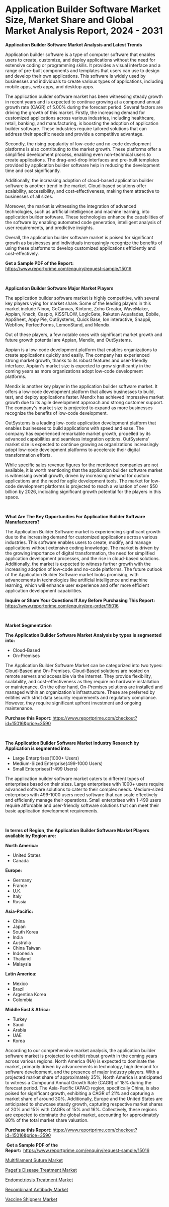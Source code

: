 <p><h1>Application Builder Software Market Size, Market Share and Global Market Analysis Report, 2024 - 2031</h1></p><p><strong>Application Builder Software Market Analysis and Latest Trends</strong></p>
<p><p>Application builder software is a type of computer software that enables users to create, customize, and deploy applications without the need for extensive coding or programming skills. It provides a visual interface and a range of pre-built components and templates that users can use to design and develop their own applications. This software is widely used by businesses and individuals to create various types of applications, including mobile apps, web apps, and desktop apps.</p><p>The application builder software market has been witnessing steady growth in recent years and is expected to continue growing at a compound annual growth rate (CAGR) of 5.00% during the forecast period. Several factors are driving the growth of this market. Firstly, the increasing demand for customized applications across various industries, including healthcare, retail, banking, and manufacturing, is boosting the adoption of application builder software. These industries require tailored solutions that can address their specific needs and provide a competitive advantage.</p><p>Secondly, the rising popularity of low-code and no-code development platforms is also contributing to the market growth. These platforms offer a simplified development process, enabling even non-technical users to create applications. The drag-and-drop interfaces and pre-built templates provided by application builder software help in reducing the development time and cost significantly.</p><p>Additionally, the increasing adoption of cloud-based application builder software is another trend in the market. Cloud-based solutions offer scalability, accessibility, and cost-effectiveness, making them attractive to businesses of all sizes.</p><p>Moreover, the market is witnessing the integration of advanced technologies, such as artificial intelligence and machine learning, into application builder software. These technologies enhance the capabilities of the software by enabling automated code generation, intelligent analysis of user requirements, and predictive insights.</p><p>Overall, the application builder software market is poised for significant growth as businesses and individuals increasingly recognize the benefits of using these platforms to develop customized applications efficiently and cost-effectively.</p></p>
<p><strong>Get a Sample PDF of the Report:&nbsp;</strong> <a href="https://www.reportprime.com/enquiry/request-sample/15016">https://www.reportprime.com/enquiry/request-sample/15016</a></p>
<p>&nbsp;</p>
<p><strong>Application Builder Software Major Market Players</strong></p>
<p><p>The application builder software market is highly competitive, with several key players vying for market share. Some of the leading players in this market include Ninox, GoCanvas, Kintone, Zoho Creator, WaveMaker, Appian, Knack, Caspio, KiSSFLOW, LogicGate, Rakuten Aquafadas, Bobile, AppSheet, Appy Pie, OutSystems, Quick Base, Ion interactive, Snappii, Webflow, PerfectForms, LemonStand, and Mendix.</p><p>Out of these players, a few notable ones with significant market growth and future growth potential are Appian, Mendix, and OutSystems. </p><p>Appian is a low-code development platform that enables organizations to create applications quickly and easily. The company has experienced strong market growth, thanks to its robust features and user-friendly interface. Appian's market size is expected to grow significantly in the coming years as more organizations adopt low-code development platforms.</p><p>Mendix is another key player in the application builder software market. It offers a low-code development platform that allows businesses to build, test, and deploy applications faster. Mendix has achieved impressive market growth due to its agile development approach and strong customer support. The company's market size is projected to expand as more businesses recognize the benefits of low-code development.</p><p>OutSystems is a leading low-code application development platform that enables businesses to build applications with speed and ease. The company has experienced remarkable market growth, propelled by its advanced capabilities and seamless integration options. OutSystems' market size is expected to continue growing as organizations increasingly adopt low-code development platforms to accelerate their digital transformation efforts.</p><p>While specific sales revenue figures for the mentioned companies are not available, it is worth mentioning that the application builder software market is witnessing overall growth, driven by increasing demand for custom applications and the need for agile development tools. The market for low-code development platforms is projected to reach a valuation of over $50 billion by 2026, indicating significant growth potential for the players in this space.</p></p>
<p>&nbsp;</p>
<p><strong>What Are The Key Opportunities For Application Builder Software Manufacturers?</strong></p>
<p><p>The Application Builder Software market is experiencing significant growth due to the increasing demand for customized applications across various industries. This software enables users to create, modify, and manage applications without extensive coding knowledge. The market is driven by the growing importance of digital transformation, the need for simplified application development processes, and the rise in cloud-based solutions. Additionally, the market is expected to witness further growth with the increasing adoption of low-code and no-code platforms. The future outlook of the Application Builder Software market looks promising, with advancements in technologies like artificial intelligence and machine learning, which will enhance user experience and offer more efficient application development capabilities.</p></p>
<p><strong>Inquire or Share Your Questions If Any Before Purchasing This Report:</strong> <a href="https://www.reportprime.com/enquiry/pre-order/15016">https://www.reportprime.com/enquiry/pre-order/15016</a></p>
<p>&nbsp;</p>
<p><strong>Market Segmentation</strong></p>
<p><strong>The Application Builder Software Market Analysis by types is segmented into:</strong></p>
<p><ul><li>Cloud-Based</li><li>On-Premises</li></ul></p>
<p><p>The Application Builder Software Market can be categorized into two types: Cloud-Based and On-Premises. Cloud-Based solutions are hosted on remote servers and accessible via the internet. They provide flexibility, scalability, and cost-effectiveness as they require no hardware installation or maintenance. On the other hand, On-Premises solutions are installed and managed within an organization's infrastructure. These are preferred by entities with strict data security requirements and regulatory compliance. However, they require significant upfront investment and ongoing maintenance.</p></p>
<p><strong>Purchase this Report:&nbsp;</strong><a href="https://www.reportprime.com/checkout?id=15016&price=3590">https://www.reportprime.com/checkout?id=15016&price=3590</a></p>
<p>&nbsp;</p>
<p><strong>The Application Builder Software Market Industry Research by Application is segmented into:</strong></p>
<p><ul><li>Large Enterprises(1000+ Users)</li><li>Medium-Sized Enterprise(499-1000 Users)</li><li>Small Enterprises(1-499 Users)</li></ul></p>
<p><p>The application builder software market caters to different types of enterprises based on their sizes. Large enterprises with 1000+ users require advanced software solutions to cater to their complex needs. Medium-sized enterprises with 499-1000 users need software that can scale effectively and efficiently manage their operations. Small enterprises with 1-499 users require affordable and user-friendly software solutions that can meet their basic application development requirements.</p></p>
<p>&nbsp;</p>
<p><strong>In terms of Region, the Application Builder Software Market Players available by Region are:</strong></p>
<p>
    <p> <strong> North America: </strong>
        <ul>
            <li>United States</li>
            <li>Canada</li>
        </ul>
        </p> 
    <p> <strong> Europe: </strong>
        <ul>
            <li>Germany</li>
            <li>France</li>
            <li>U.K.</li>
            <li>Italy</li>
            <li>Russia</li>
        </ul>
        </p> 
    <p> <strong> Asia-Pacific: </strong>
        <ul>
            <li>China</li>
            <li>Japan</li>
            <li>South Korea</li>
            <li>India</li>
            <li>Australia</li>
            <li>China Taiwan</li>
            <li>Indonesia</li>
            <li>Thailand</li>
            <li>Malaysia</li>
        </ul>
        </p> 
    <p> <strong> Latin America: </strong>
        <ul>
            <li>Mexico</li>
            <li>Brazil</li>
            <li>Argentina Korea</li>
            <li>Colombia</li>
        </ul>
        </p> 
    <p> <strong> Middle East & Africa: </strong>
        <ul>
            <li>Turkey</li>
            <li>Saudi</li>
            <li>Arabia</li>
            <li>UAE</li>
            <li>Korea</li>
        </ul>
    </p>
    </p>
<p><p>According to our comprehensive market analysis, the application builder software market is projected to exhibit robust growth in the coming years across various regions. North America (NA) is expected to dominate the market, primarily driven by advancements in technology, high demand for software development, and the presence of major industry players. With a projected market share of approximately 35%, North America is anticipated to witness a Compound Annual Growth Rate (CAGR) of 18% during the forecast period. The Asia-Pacific (APAC) region, specifically China, is also poised for significant growth, exhibiting a CAGR of 21% and capturing a market share of around 30%. Additionally, Europe and the United States are anticipated to showcase steady growth, capturing respective market shares of 20% and 15% with CAGRs of 15% and 16%. Collectively, these regions are expected to dominate the global market, accounting for approximately 80% of the total market share valuation.</p></p>
<p><strong>Purchase this Report: </strong><a href="https://www.reportprime.com/checkout?id=15016&price=3590">https://www.reportprime.com/checkout?id=15016&price=3590</a></p>
<p>&nbsp;<strong>Get a Sample PDF of the Report:&nbsp;&nbsp;</strong><a href="https://www.reportprime.com/enquiry/request-sample/15016">https://www.reportprime.com/enquiry/request-sample/15016</a></p>
<p><strong></strong></p>
<p><p><a href="https://medium.com/@vivianejast/multifilament-suture-market-comprehensive-assessment-by-type-application-and-geography-e1c6af3e6289">Multifilament Suture Market</a></p><p><a href="https://medium.com/@vivianejast/pagets-disease-treatment-market-insight-market-trends-growth-forecasted-from-2023-to-2030-743a233ffe9b">Paget's Disease Treatment Market</a></p><p><a href="https://medium.com/@vivianejast/endometriosis-treatment-market-exploring-market-share-market-trends-and-future-growth-e24adb9fe179">Endometriosis Treatment Market</a></p><p><a href="https://medium.com/@vivianejast/recombinant-antibody-market-report-reveals-the-latest-trends-and-growth-opportunities-of-this-4be93cf893e4">Recombinant Antibody Market</a></p><p><a href="https://medium.com/@vivianejast/vaccine-shippers-market-outlook-industry-overview-and-forecast-2023-to-2030-24c11bcba7a4">Vaccine Shippers Market</a></p></p>